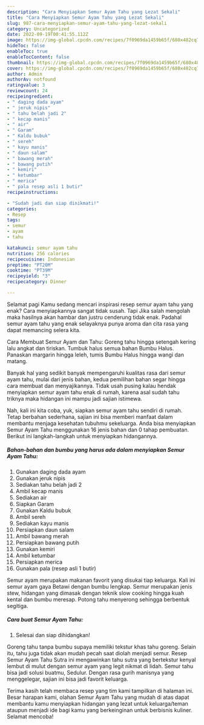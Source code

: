 ```yaml
---
description: "Cara Menyiapkan Semur Ayam Tahu yang Lezat Sekali"
title: "Cara Menyiapkan Semur Ayam Tahu yang Lezat Sekali"
slug: 987-cara-menyiapkan-semur-ayam-tahu-yang-lezat-sekali
category: Uncategorized
date: 2022-09-19T00:41:55.112Z
image: https://img-global.cpcdn.com/recipes/7f0969da1459b65f/680x482cq70/semur-ayam-tahu-foto-resep-utama.jpg
hideToc: false
enableToc: true
enableTocContent: false
thumbnail: https://img-global.cpcdn.com/recipes/7f0969da1459b65f/680x482cq70/semur-ayam-tahu-foto-resep-utama.jpg
cover: https://img-global.cpcdn.com/recipes/7f0969da1459b65f/680x482cq70/semur-ayam-tahu-foto-resep-utama.jpg
author: Admin
authorAv: notfound
ratingvalue: 3
reviewcount: 24
recipeingredient:
- " daging dada ayam"
- " jeruk nipis"
- " tahu belah jadi 2"
- " kecap manis"
- " air"
- " Garam"
- " Kaldu bubuk"
- " sereh"
- " kayu manis"
- " daun salam"
- " bawang merah"
- " bawang putih"
- " kemiri"
- " ketumbar"
- " merica"
- " pala resep asli 1 butir"
recipeinstructions:

- "Sudah jadi dan siap dinikmati!"
categories:
- Resep
tags:
- semur
- ayam
- tahu

katakunci: semur ayam tahu 
nutrition: 256 calories
recipecuisine: Indonesian
preptime: "PT20M"
cooktime: "PT39M"
recipeyield: "3"
recipecategory: Dinner

---
```



Selamat pagi Kamu sedang mencari inspirasi resep semur ayam tahu yang enak? Cara menyiapkannya sangat tidak susah. Tapi Jika salah mengolah maka hasilnya akan hambar dan justru cenderung tidak enak. Padahal semur ayam tahu yang enak selayaknya punya aroma dan cita rasa yang dapat memancing selera kita.


Cara Membuat Semur Ayam dan Tahu: Goreng tahu hingga setengah kering lalu angkat dan tiriskan. Tumbuk halus semua bahan Bumbu Halus. Panaskan margarin hingga leleh, tumis Bumbu Halus hingga wangi dan matang.

Banyak hal yang sedikit banyak mempengaruhi kualitas rasa dari semur ayam tahu, mulai dari jenis bahan, kedua pemilihan bahan segar hingga cara membuat dan menyajikannya. Tidak usah pusing kalau hendak menyiapkan semur ayam tahu enak di rumah, karena asal sudah tahu triknya maka hidangan ini mampu jadi sajian istimewa.


Nah, kali ini kita coba, yuk, siapkan semur ayam tahu sendiri di rumah. Tetap berbahan sederhana, sajian ini bisa memberi manfaat dalam membantu menjaga kesehatan tubuhmu sekeluarga. Anda bisa menyiapkan Semur Ayam Tahu menggunakan 16 jenis bahan dan 0 tahap pembuatan. Berikut ini langkah-langkah untuk menyiapkan hidangannya.

<!--inarticleads1-->

##### Bahan-bahan dan bumbu yang harus ada dalam menyiapkan Semur Ayam Tahu:

1. Gunakan  daging dada ayam
1. Gunakan  jeruk nipis
1. Sediakan  tahu belah jadi 2
1. Ambil  kecap manis
1. Sediakan  air
1. Siapkan  Garam
1. Gunakan  Kaldu bubuk
1. Ambil  sereh
1. Sediakan  kayu manis
1. Persiapkan  daun salam
1. Ambil  bawang merah
1. Persiapkan  bawang putih
1. Gunakan  kemiri
1. Ambil  ketumbar
1. Persiapkan  merica
1. Gunakan  pala (resep asli 1 butir)


Semur ayam merupakan makanan favorit yang disukai tiap keluarga. Kali ini semur ayam gaya Betawi dengan bumbu lengkap. Semur merupakan jenis stew, hidangan yang dimasak dengan teknik slow cooking hingga kuah kental dan bumbu meresap. Potong tahu menyerong sehingga berbentuk segitiga. 

<!--inarticleads2-->

##### Cara buat Semur Ayam Tahu:


1. Selesai dan siap dihidangkan!

Goreng tahu tanpa bumbu supaya memiliki tekstur khas tahu goreng. Selain itu, tahu juga tidak akan mudah pecah saat diolah menjadi semur. Resep Semur Ayam Tahu Sutra ini mengawinkan tahu sutra yang bertekstur kenyal lembut di mulut dengan semur ayam yang legit nikmat di lidah. Semur tahu bisa jadi solusi buatmu, Sedulur. Dengan rasa gurih manisnya yang menggelegar, sajian ini bisa jadi favorit keluarga. 

Terima kasih telah membaca resep yang tim kami tampilkan di halaman ini. Besar harapan kami, olahan Semur Ayam Tahu yang mudah di atas dapat membantu kamu menyiapkan hidangan yang lezat untuk keluarga/teman ataupun menjadi ide bagi kamu yang berkeinginan untuk berbisnis kuliner. Selamat mencoba!
